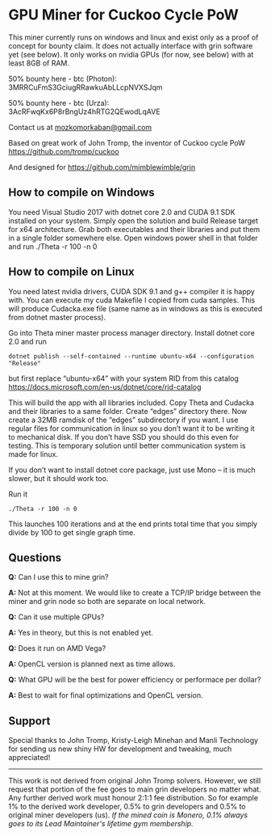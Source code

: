 # GPU Miner for Cuckoo Cycle PoW
This miner currently runs on windows and linux and exist only as a proof of concept for bounty claim. It does not actually interface with grin software yet (see below). It only works on nvidia GPUs (for now, see below) with at least 8GB of RAM. 

50% bounty here - btc (Photon): 3MRRCuFmS3GciugRRawkuAbLLcpNVXSJqm

50% bounty here - btc (Urza): 3AcRFwqKx6P8rBngUz4hRTG2QEwodLqAVE

Contact us at mozkomorkaban@gmail.com

Based on great work of John Tromp, the inventor of Cuckoo cycle PoW  https://github.com/tromp/cuckoo

And designed for https://github.com/mimblewimble/grin

## How to compile on Windows
You need Visual Studio 2017 with dotnet core 2.0 and CUDA 9.1 SDK installed on your system. Simply open the solution and build Release target for x64 architecture. Grab both executables and their libraries and put them in a single folder somewhere else. Open windows power shell in that folder and run ./Theta -r 100 -n 0

## How to compile on Linux
You need latest nvidia drivers, CUDA SDK 9.1 and g++ compiler it is happy with. You can execute my cuda Makefile I copied from cuda samples. This will produce Cudacka.exe file (same name as in windows as this is executed from dotnet master process).

Go into Theta miner master process manager directory. Install dotnet core 2.0 and run

    dotnet publish --self-contained --runtime ubuntu-x64 --configuration "Release"
    
but first replace “ubuntu-x64” with your system RID from this catalog https://docs.microsoft.com/en-us/dotnet/core/rid-catalog

This will build the app with all libraries included. Copy Theta and Cudacka and their libraries to a same folder. Create “edges” directory there.
Now create a 32MB ramdisk of the “edges” subdirectory if you want. I use regular files for communication in linux so you don’t want it to be writing it to mechanical disk. If you don’t have SSD you should do this even for testing. This is temporary solution until better communication system is made for linux.

If you don’t want to install dotnet core package, just use Mono – it is much slower, but it should work too.

Run it

    ./Theta -r 100 -n 0
    
This launches 100 iterations and at the end prints total time that you simply divide by 100 to get single graph time.

## Questions

**Q:** Can I use this to mine grin?

**A:** Not at this moment. We would like to create a TCP/IP bridge between the miner and grin node so both are separate on local network. 

**Q:** Can it use multiple GPUs?

**A:** Yes in theory, but this is not enabled yet.

**Q:** Does it run on AMD Vega?

**A:** OpenCL version is planned next as time allows.

**Q:** What GPU will be the best for power efficiency or performace per dollar?

**A:** Best to wait for final optimizations and OpenCL version.

## Support

Special thanks to John Tromp, Kristy-Leigh Minehan and Manli Technology for sending us new shiny HW for development and tweaking, much appreciated! 

-------------

This work is not derived from original John Tromp solvers. However, we still request that portion of the fee goes to main grin developers no matter what. Any further derived work must honour 2:1:1 fee distribution. So for example 1% to the derived work developer, 0.5% to grin developers and 0.5% to original miner developers (us). *If the mined coin is Monero, 0.1% always goes to its Lead Maintainer's lifetime gym membership.*


